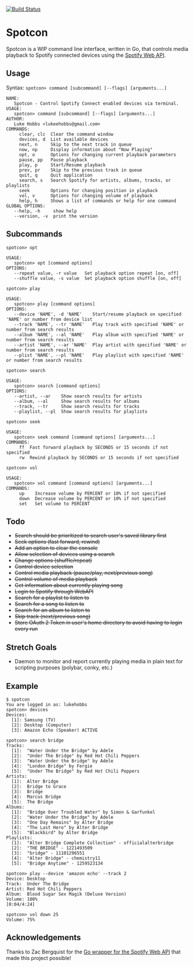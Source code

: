 [![Build Status](http://jenkins.h0bbs.com/buildStatus/icon?job=spotcon/master&build=3)](http://jenkins.h0bbs.com/job/spotcon/job/master/3/)

# Spotcon

Spotcon is a WIP command line interface, written in Go, that controls media playback to Spotify connected devices using the [Spotify Web API](https://api.spotify.com).

## Usage

Syntax: `spotcon> command [subcommand] [--flags] [arguments...]`

```
NAME:
   Spotcon - Control Spotify Connect enabled devices via terminal.
USAGE:
   spotcon> command [subcommand] [--flags] [arguments...]
AUTHOR:
   Luke Hobbs <lukeehobbs@gmail.com>
COMMANDS:
     clear, clc  Clear the command window
     devices, d  List available devices
     next, n     Skip to the next track in queue
     now, np     Display information about "Now Playing"
     opt, o      Options for changing current playback parameters
     pause, pp   Pause playback
     play, p     Start/Resume playback
     prev, pr    Skip to the previous track in queue
     quit, q     Quit application
     search, s   Search Spotify for artists, albums, tracks, or playlists
     seek        Options for changing position in playback
     vol, v      Options for changing volume of playback
     help, h     Shows a list of commands or help for one command
GLOBAL OPTIONS:
   --help, -h     show help
   --version, -v  print the version
```

## Subcommands

`spotcon> opt`
```
USAGE:
   spotcon> opt [command options]  
OPTIONS:
   --repeat value, -r value   Set playback option repeat [on, off]
   --shuffle value, -s value  Set playback option shuffle [on, off]
```

`spotcon> play`
```
USAGE:
   spotcon> play [command options]   
OPTIONS:
   --device 'NAME', -d 'NAME'    Start/resume playback on specified 'NAME' or number from device list
   --track 'NAME', --tr 'NAME'   Play track with specified 'NAME' or number from search results
   --album 'NAME', --al 'NAME'   Play album with specified 'NAME' or number from search results
   --artist 'NAME', --ar 'NAME'  Play artist with specified 'NAME' or number from search results
   --plist 'NAME', --pl 'NAME'   Play playlist with specified 'NAME' or number from search results
```

`spotcon> search`
```
USAGE:
   spotcon> search [command options]
OPTIONS:
   --artist, --ar    Show search results for artists
   --album, --al     Show search results for albums
   --track, --tr     Show search results for tracks
   --playlist, --pl  Show search results for playlists
```

`spotcon> seek`
```
USAGE:
   spotcon> seek command [command options] [arguments...]
COMMANDS:
     ff  Fast forward playback by SECONDS or 15 seconds if not specified
     rw  Rewind playback by SECONDS or 15 seconds if not specified
```
`spotcon> vol`
```
USAGE:
   spotcon> vol command [command options] [arguments...]
COMMANDS:
     up    Increase volume by PERCENT or 10% if not specified
     down  Decrease volume by PERCENT or 10% if not specified
     set   Set volume to PERCENT
```

## Todo

- ~~Search should be prioritized to search user's saved library first~~
- ~~Seek options (fast forward, rewind)~~
- ~~Add an option to clear the console~~
- ~~Allow selection of devices using a search~~
- ~~Change options (shuffle/repeat)~~
- ~~Control device selection~~
- ~~Control media playback (pause/play, next/previous song)~~
- ~~Control volume of media playback~~
- ~~Get information about currently playing song~~
- ~~Login to Spotify through WebAPI~~
- ~~Search for a playlist to listen to~~
- ~~Search for a song to listen to~~
- ~~Search for an album to listen to~~
- ~~Skip track (next/previous song)~~
- ~~Store OAuth 2 Token in user's home directory to avoid having to login every run~~

## Stretch Goals

- Daemon to monitor and report currently playing media in plain text for scripting purposes (polybar, conky, etc.)

## Example

```
$ spotcon
You are logged in as: lukehobbs
spotcon> devices
Devices:
  [1]: Samsung (TV)
  [2]: Desktop (Computer)
  [3]: Amazon Echo (Speaker) ACTIVE

spotcon> search bridge
Tracks:
  [1]:	"Water Under the Bridge" by Adele
  [2]:	"Under The Bridge" by Red Hot Chili Peppers
  [3]:	"Water Under the Bridge" by Adele
  [4]:	"London Bridge" by Fergie
  [5]:	"Under The Bridge" by Red Hot Chili Peppers
Artists:
  [1]:	Alter Bridge
  [2]:	Bridge to Grace
  [3]:	Bridge
  [4]:	Marcus Bridge
  [5]:	The Bridge
Albums:
  [1]:	"Bridge Over Troubled Water" by Simon & Garfunkel
  [2]:	"Water Under the Bridge" by Adele
  [3]:	"One Day Remains" by Alter Bridge
  [4]:	"The Last Hero" by Alter Bridge
  [5]:	"Blackbird" by Alter Bridge
Playlists:
  [1]:	"Alter Bridge Complete Collection" - officialalterbridge
  [2]:	"THE BRIDGE" - 1221493509
  [3]:	"bridge" - 11101296551
  [4]:	"Alter Bridge" - chemistry11
  [5]:	"Bridge Anytime" - 1259523134

spotcon> play --device 'amazon echo' --track 2
Device: Desktop
Track:  Under The Bridge
Artist:	Red Hot Chili Peppers
Album:	Blood Sugar Sex Magik (Deluxe Version)
Volume: 100%
[0:04/4:24]

spotcon> vol down 25
Volume: 75%
```


## Acknowledgements

Thanks to Zac Bergquist for the [Go wrapper for the Spotify Web API](https://github.com/zmb3/spotify) that made this project possible!
